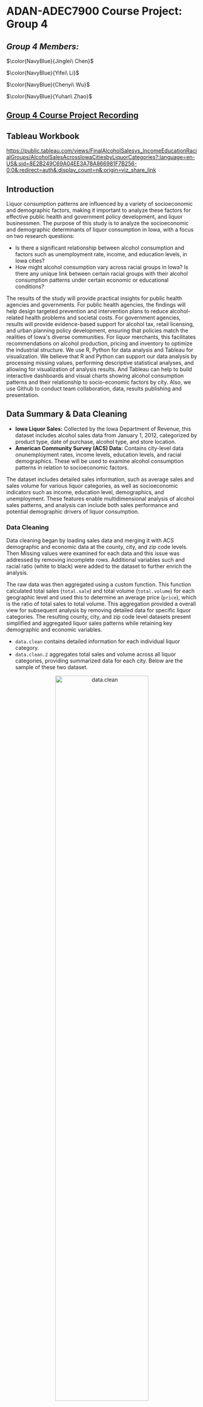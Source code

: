 # ADAN-ADEC7900 Course Project: Group 4

## **_Group 4 Members:_** 


$\color{NavyBlue}{Jinglei\ Chen}$

$\color{NavyBlue}{Yifei\ Li}$

$\color{NavyBlue}{Chenyi\ Wu}$

$\color{NavyBlue}{Yuhan\ Zhao}$

## **[Group 4 Course Project Recording](https://github.com/zhaoama/ADAN7900/blob/main/Analyzing_Alcohol.mp4)**

## **Tableau Workbook** 
https://public.tableau.com/views/FinalAlcoholSalesvs_IncomeEducationRacialGroups/AlcoholSalesAcrossIowaCitiesbyLiquorCategories?:language=en-US&:sid=8E2B249C69A04EE3A78A866981F7B256-0:0&:redirect=auth&:display_count=n&:origin=viz_share_link

## **Introduction** 
Liquor consumption patterns are influenced by a variety of socioeconomic and demographic factors, making it important to analyze these factors for effective public health and government policy development, and liquor businessmen. The purpose of this study is to analyze the socioeconomic and demographic determinants of liquor consumption in Iowa, with a focus on two research questions:
-  Is there a significant relationship between alcohol consumption and factors such as unemployment rate, income, and education levels, in Iowa cities?
-  How might alcohol consumption vary across racial groups in Iowa? Is there any unique link between certain racial groups with their alcohol consumption patterns under certain economic or educational conditions?

The results of the study will provide practical insights for public health agencies and governments. For public health agencies, the findings will help design targeted prevention and intervention plans to reduce alcohol-related health problems and societal costs. For government agencies, results will provide evidence-based support for alcohol tax, retail licensing, and urban planning policy development, ensuring that policies match the realities of Iowa's diverse communities. For liquor merchants, this facilitates recommendations on alcohol production, pricing and inventory to optimize the industrial structure.
We use R, Python for data analysis and Tableau for visualization. We believe that R and Python can support our data analysis by processing missing values, performing descriptive statistical analyses, and allowing for visualization of analysis results. And Tableau can help to build interactive dashboards and visual charts showing alcohol consumption patterns and their relationship to socio-economic factors by city. Also, we use Github to conduct team collaboration, data, results publishing and presentation.


## **Data Summary & Data Cleaning**
-  **Iowa Liquor Sales:** Collected by the Iowa Department of Revenue, this dataset includes alcohol sales data from January 1, 2012, categorized by product type, date of purchase, alcohol type, and store location.
-  **American Community Survey (ACS) Data:** Contains city-level data onunemployment rates, income levels, education levels, and racial demographics. These will be used to examine alcohol consumption patterns in relation to socioeconomic factors.

The dataset includes detailed sales information, such as average sales and sales volume for various liquor categories, as well as socioeconomic indicators such as income, education level, demographics, and unemployment. These features enable multidimensional analysis of alcohol sales patterns, and analysis can include both sales performance and potential demographic drivers of liquor consumption.

### Data Cleaning

Data cleaning began by loading sales data and merging it with ACS demographic and economic data at the county, city, and zip code levels. Then Missing values ​​were examined for each data and this issue was addressed by removing incomplete rows. Additional variables such and racial ratio (white to black) were added to the dataset to further enrich the analysis.

The raw data was then aggregated using a custom function. This function calculated total sales (`total.sale`) and total volume (`total.volume`) for each geographic level and used this to determine an average price (`price`), which is the ratio of total sales to total volume. This aggregation provided a overall view for subsequent analysis by removing detailed data for specific liquor categories. The resulting county, city, and zip code level datasets present simplified and aggregated liquor sales patterns while retaining key demographic and economic variables.

- `data.clean` contains detailed information for each individual liquor category.
- `data.clean.2` aggregates total sales and volume across all liquor categories, providing summarized data for each city.
  Below are the sample of these two dataset.

<div align="center">
  <img src="images/data_clean_1.png" alt="data.clean" width="70%" height="70%" />
</div>

<div align="center">
  <img src="images/data_clean_2.png" alt="data.clean.2" width="70%" height="70%" />
</div>

### Descriptive statistics analysis

#### Liquor category sales in county level
<div align="center">
  <img src="images/Table_1_sales_coutry.png" alt="Table1" width="70%" height="70%" />
</div>

`Table 1` summarizes the liquor category sales at the county level, showing that **Whiskey had the highest average sales** ($935,023.49), followed by Vodka ($639,320.56) and Rum ($360,727.07). Categories such as Amaretto and Distilled Spirits have significantly lower average and median sales, indicating a smaller consumer base. The median is often lower than the mean for each category, and this implies outliers or counties with significantly higher sales. 

#### Liquor category sales in city level
<div align="center">
  <img src="images/Table_2_sales_city.png" alt="Table2" width="70%" height="70%" />
</div>

`Table 2` shows the results of the city-level analysis. Compared with the county-level data, the average and median sales of each category at this level are significantly lower, reflecting the impact of the narrowing of the analysis scope. Although whiskey and vodka are still the two categories with the highest sales, their sales at the city level are significantly lower than at the county level. Overall, Table 2 showed a more refined analysis analysis and provided a strong basis for in-depth exploration of alcohol consumption trends at the city level.

#### Liquor category sales in zipcode level
<div align="center">
  <img src="images/Table_3_sales_zipcode.png" alt="Table3" width="70%" height="70%" />
</div>

`Table 3` focuses on the data at the zip code level, which is the most detailed analysis perspective. At this level, the average and median sales of each category are lower than the city and county data. At the same time, the median sales of each category are significantly lower than the average, which also indicates that the distribution is right-skewed.


#### Aggregated sales in county level
<div align="center">
  <img src="images/Table_4_aggregated_sale_coutry.png" alt="Table4" width="90%" height="90%" />
</div>
At the county level, an average percentage of 91.11% of the population has a high school education, and 20.77% have a bachelor's degree. Populations vary widely, with a large standard deviation (56,233.64). Total sales and total volume sold are highly skewed (skewness > 5), indicating that a few counties dominate alcohol sales. The price per unit of alcohol varies little (mean = $13.34, standard deviation = 1.02), indicating that pricing is consistent across counties.


#### Aggregated sales in city level
<div align="center">
  <img src="images/Table_5_aggregated_sale_city.png" alt="Table4" width="90%" height="90%" />
</div>

The distribution of economic and demographic characteristics at the city level is similar to that at the county level. However, due to the smaller geographical area, the sales volume and quantity of alcohol at the city level are significantly lower than those at the county level.

#### Aggregated sales in zipcode level
<div align="center">
  <img src="images/Table_6_aggregated_sale_zipcode.png" alt="Table6" width="90%" height="90%" />
</div>

Similaryly, the distribution of economic and demographic characteristics at the zipcode level is also similar to that at the city level. And the sales volume and quantity of alcohol at the zipcode level are significantly lower than those at the city level.


## Data Analysis

### Initial Correlation Analysis for Aggregated Sales data at city level
<div align="center">
  <img src="images/pairs_scatter_plot.png" alt="Scatter" width="80%" height="80%" />
</div>

The correlation coefficient between alcohol consumption and education level (bachelor's degree) is 0.25, indicating a positive correlation. The scatter plot also suggested that as the proportion of people with higher education increases, alcohol consumption may increase, although the relationship is not strong. The correlation coefficient between alcohol consumption and unemployment is 0.07, showing a very weak positive correlation. Besides, scatter plot of alcohol consumption also suggested that unemployment has a positive effect on the level of alcohol consumption but it is very weak. The scatter plot between alcohol consumption and income indicates a very weak negative correlation (r = -0.05). This implied that income has almost no direct relationship with alcohol consumption, and as income increases, alcohol consumption has a slight downward trend. The distribution of alcohol consumption is severely right-skewed, while bachelor, unemployment, and income are slightly right-skewed



### Alcohol consumption and Factors in Iowa Cities
![TopCategory](images/Top_Category.jpg)

This figure shows the sales rankings for different alcohol categories in Iowa. Whiskey is the best-selling alcohol category with sales of over $92,158,837, indicating a significant preference for whiskey among Iowa residents. Comparatively, Gin, Distilled Spirit, and Amaretto had lower sales. This analytics data can guide liquor sellers in their stocking strategies. This data can be combined with the unit price of liquor to explore the impact of price factors on Iowa residents' choices of liquor, as well as to analyze incomes in different cities.

### Geographical Relationship Between Alcohol Consumption Across Iowa Cities
![Alcohol_Sales Across_Iowa_Cities_by_Liquor_Categories](images/Alcohol_Sales_AcrossCities_byCategories.png)

A map was created to explore potential geographical relationship with alcohol consumption across Iowa cities. We focused on how the total alcohol sales in dollars may vary across locations. For visualizing purposes, cities were marked and differentiated based on total sales, varying by sizes and colors of circles. A darker and larger size indicated a higher sales. Additionally, we filtered only top 10 cities with highest sales for a more focused comparison.

The map revealed a distinct geographical trends: cities in the Central-Southern (e.g., Des Moines) and Eastern Iowa (e.g., Cedar Rapids) have highest alcohol sales among Top 10 cities. This pattern implied a higher likelihood to consume alcohol in these cities and/or regions. Contrarily, cities located in Western Iowa (e.g., Sioux City) have relatively overall lower sales, implied a lower likelihood or level to consume alcohol.

One possible reasons behind such difference could be population density: cities in central areas are likely to have higher populations compared to other less densely populated cities, which contributed to a higher total alcohol sales for having greater amount of alcohol consumers. For example, Des Moines had over 20,0000 residents, which considered as moderate-large. Furthermore, urbanized cities may have higher density of bars, restaurants, and liquor stores, offering places to purchase alcohols. Finally, more job opening opportunities are in more urbanized cities often associated with higher incomes that enable residents to afford alcohol consumption. These combined reasons together explain differences in sales across Iowa.

![Totalsaletop10](images/Total_Sale_Top10.jpg)

This figure shows the total sales of each type of alcohol product in different cities in Iowa, categorized by type of alcohol. It can be noticed that Des Moines has significantly higher alcohol sales than other cities, suggesting that it may be a major center for alcohol consumption in Iowa. Its economic conditions may be favorable and may attract more consumption. Other cities such as Cedar Rapids and Davenport also have higher sales, but much lower than Des Moines.This supports the previous map's point.

Vodka and Whisky have large market shares in most cities, suggesting that these categories may be popular choices across all racial and income groups. Specific categories such as Tequila and Rum have relatively low shares in some cities, suggesting that they may be associated with specific consumer groups or cultural preferences.

![Unitprice](images/Unit_Price.jpg)

This figure shows the price ranking of alcohol categories per unit volume ($/liter); Distilled Spirits is the highest-priced category at $20.76 per unit volume, and Amaretto is the lowest-priced category at $8.85 per unit volume. Distilled Spirits, the most expensive wine, has the second lowest total sales, which could indicate that Iowa residents may not have a strong desire for alcohol, but Amaretto, the cheapest wine, has the lowest total sales, which could also indicate that Iowa residents may have a fair level of income and consumption, and wouldn't be able to save money by choosing the cheapest wine. The three highest sales are all in the $10-$15 per unit range, which can be considered the most acceptable range for alcohol prices among Iowa residents, a statistic that is helpful in guiding alcohol producers' pricing. The next analysis will analyze whether there is a relationship between consumers' educational income and the price of alcohol per unit by combining the city, income, and education. 

![Top_Cities_Capita](images/Top_Cities_Capita.jpg)

This figure shows the top 10 cities in Iowa by per capita alcohol consumption. Wesley and Bevington have significantly higher per capita alcohol consumption at $680 and $672, while Swisher has the lowest per capita consumption ( in the top 10 cities) at $268. Differences in per capita alcohol consumption between cities may be related to local economic conditions, the education level of residents, and socio-cultural attitudes toward alcohol consumption. This analytical data facilitates liquor sellers to determine the different inventories in each city. It also facilitates the government to determine the liquor tax in different cities.

![Top_Cities_Per_Capita_Sales](images/Top_Cities_Per_Capita_Sales.jpg)
This figure shows the proportions of specific alcohol categories in the Top 10 cities for alcohol consumption per capita. Whiskey and vodka have the largest share in all cities. At $14.99 and $10.16 respectively, these two alcohols fall into the category of alcohol at and below the average unit price. This suggests that price may play an important role in these cities. Economic conditions may have influenced consumers' purchasing decisions, making them more inclined to choose wines that offer good value for money. However, in Mount Vernon, the most expensive wine, Distilled Spirits, can be clearly seen with a unit price of $20.76, and the second most expensive wine, Misc, also accounts for the largest proportion in the Top10, which suggests that this city may have a higher income level and consumption level. 


### Alcohol consumption and Race in Iowa Cities
![Per_Capita_Sales_Race](images/Per_Capita_Sales_Race.jpg)

This figure shows the per capita consumption of alcohol among different races. It can be seen that Blacks and Asians are the highest per capita alcohol consumption groups, while Whites are the lowest per capita alcohol consumption group. This may have something to do with the racial percentage of each city, work environment, and stress, group habits, etc.

![Per_Capita_Income_Race](images/Per_capita_IncomeRace.jpg)

This figure shows a comparison of the per capita income of different racial groups in Iowa.The White group has the highest per capita income at $30,417.However, overall, there is not a great deal of difference in income between the races. Therefore, it can be assumed that alcohol consumption by race has little correlation with income. 

###  Alcohol Consumption in Average Sales Across Racial Groups
We also looked into how alcohol consumption, measured by average sales, varies across racial groups in Iowa cities. To explore, we plotted sales per resident against the percentage of specific racial group within cities (obtained by sales in dollars/population, for each city). The dataset we used is `data.clean.2`, which aggregated total sales and volume across all liquor categories summarized for each city.

To gain a deeper insights of the dynamics, we further classified cities into either **“Large”** or **“Small”**, based on population size: Cities with a population >= 50,000 are considered as “Large.” The rationale for city classification see References. 
We added an interative filter to switch between "Large" vs "Small" cities. Polynimial trendlines describing the nature of relationship between two key interests were also added, providing a clear understanding of the relationship. Finally, the percentage of population of corresponding racial groups were highlighted if associated average sales were over $ 400, indicating a high alcohol consumption. We included comparasions of Sales Per Residents for White & Black Residents, Hawai Residents and Multi-Racial Group as examples below:

![Sales Per Resident by_Black vs White Group](images/White&Black_vs_Sales.png)
![Sales Per Resident by_Asian Group](images/Sales_vs_Multi-racial_group.png)
![Sales Per Resident by_Hawai Group](images/Sales_vs_Hawaii.png)

Overall, we found that average alcohol sales are high where lower % of each racial group reside, especially for small cities. This pattern was found in most racial groups, supported the observations that highlight points for average sales > $400 clusttered at the left side of the figures. Nevertheless, for White group, highest average sales occured where higher % of racial residents live. 

- **In Small cities**: there were slight or weak positive asscoiations between average sales and percentage of racial residents, implying that increase in one variable is associated with increase in another one. For some racial group (e.g., Black), we may observe a slight decline in sales with increase in %. Such difference inferred a cultural difference.
- **In Large cities**: Large cities were most likely to show a first incease and then declines in average sales with increase in % of residents, as described by trendlines. This excludes for those with two or more racial identities (i.e., Multi-racial group), where a reverse trend occurred: initially declines but then increases with higher % of residents (see the figures above)

It is important to note that the above conclusions are should be taked with careful considerations. For instance, there could be large variability in alcohol sales due to the small % of Hawaiian (<3%, indicated by x-axis)across cities. This small percentage of demographic in Iowa would bias interpretability. Detailed discussions on limitations see conclusion section.

Despite the above limitation, we can tell that city classification matters when investigating alcohol consumption dynamics by considering racial differences, though the associations were not be significantly strong since points scattered all around in the figures. The alcohol consumption trends were more uniform in small cities could be that a less densed cities share common alcohol drinking habbits, having limited recreational options compared to large cities. Diversities in racial groups and a wider range of choice and access of leisure in large or urbainized cities may associate with more complex preference in alcohol consumptions, explaining an initial increase and then decline in average sales, or more complicated trend of changes.  

Additionally, since the pattern vary across racial groups, it implies that cultural norms could significantly influence individuals' attitudes and behaviors toward alcohol consumption. Studies by Shih et al.(2023) on cultural values (e.g., familism, parental respect) on initial alcohol use offerred some insights: They supported the role of cultural values in the decision to use alcohol. In our case, cultural values could be impactful on cultivating mindeset how much and when individual would like drink, reflected by dynamics in sales per residents. For cities where residents have a blend of cultural norms (e.g., Multi-racial group), their alcohol consumption pattern vary more significantly, reflecting a complexities of mixed cultural backgrounds.

Refer back to earlier conclusions that Black and Asian residents demonstrated higher sales per capita than White residents than White residents, whereas here it showed higher % White residents is associated with higher alcohol consumptions. A variation in findings remind us to be mindful of other factors, such as socialeconomic (e.g., working oppirtunities) and psychological factors (e.g., community culturals), they can altogether contribute to variations in people's alcohol consumption choices.

###  Alcohol Consumption in Average Sales, in Dollars and Liters, vs. Income, Education Levels
Next, we investigated whether there are unique associations between alcohol consumption with two key economic and educational indicators: **median income** and **educational attainment**(high school or higher vs. bachelor or higher). Our analysis utilized `data.clean` which provided detailed information for alcohol sales for each individual liquor category for corresponding cities in Iowa. 

We created three figures respectively, each one used liquor categories as filters; we also highlighted the name of the liquor category where its ****average sales ($)** exceed $ 150** and ****average sales (in liters)** greater than 12 L**. Liquor categories were differentiated by colors and shapes, using an interative filter to switch between categories. Trendlines were added for each category to see overall change across incomes. See below for the result figures:

![Average Sales ($) vs. Income](images/(1)Sales_vs_Income.png)
We can see that most data points cluster around income roughly ranges from $20 to $ 40K, fall within a Lower to Middle-level income range. The highest average sales also associated middle level income, suggesting that these people were have highest likelihood to purchase for alcohols. However, alcohol consumption in dollars may not strongly or consistent associated with income in Iowa cities, due to a broad scattering of the points. This suggested that using income only may not do well in predicting alcohol consumption indicated by average sales.

![Average Sales (L) vs. Income](images/(1)Volume_Sale_vs_Income.png)
Similarly, the Lower-Middle income levels (~ $30K) dominate in terms of highest average volume sales, despite that there lacks of strong or consistent associations. Again, middle-income individuals are the primary consumers, exhibited a higher likelihood to drink alcohol. This makes sense as that a higher average sales is associated with greater volume of sales. For those who earn lower or higher income, volume sales do not significantly differ, suggesting lack of consumption patterns. 

![Average Sales ($) vs. Educational Attainment](images/(1)Sales_vs_Education.png)
Generally, cities had a higher percentage of population who completed high school or higher degrees. Cities with higher percentages of bachelor's or higher degrees tend to have moderate alcohol consumption. There was a slight decrease and then increase in sales in cities with a higher percentage of residents attained bachelor degrees. Those who attained High school degree show little variation: alcohol consumption was higher in cities with a higher percentage of people attained this education level. 

However, both education levels did not do well in predicting alcohol consumption patterns because of the scattered data points, and did not vary significantly in terms of average sales between the two educational levels. This lack of understanding again suggested a consideration of including other possible explanatory factors, such as risk education on alcohol consumption, cultural factors, employment rate, to fully understand such complex patterns. We may also need a larger sample size (e.g., outside of Iowa) to be confident in observing difference in alcohol consumptions within each group. One study by Rosoff et al.(2021) provided some initial insights: their study based on ~780,000 participants concluded that educational attainment had important impact on alcohol consumption patterns & explain further health outcomes. Thus, additional relevant variables (e.g., resident features) would be helpful for gaining deeper insights in our research interest.


### Correlation of Alcohol Consumption with Unemployment and Education Levels
![Correlation of alcohol concumption with unemployment and education level](images/Correlation_of_Alcohol_Consumption_with_Unemployment_and_Education_Levels.png)


This correlation heatmap highlights the relationship between alcohol consumption and various socioeconomic factors. For alcohol consumption and education, there is a weak negative correlation with high school attainment (-0.01) and a weak positive correlation with bachelor’s degree attainment (0.18). These findings suggest that higher education levels might be slightly associated with increased alcohol spending. Regarding unemployment, there is a weak positive correlation with alcohol consumption (0.05), indicating that unemployment may not have a strong direct relationship with alcohol consumption. Unemployment also negatively correlates with bachelor’s degree attainment (-0.22) and high school attainment (-0.14), implying that higher unemployment rates are associated with lower education levels. Lastly, high school attainment and bachelor’s degree attainment show a moderate positive correlation (0.47), which aligns with the expectation that higher educational achievements often build upon prior educational milestones.


### Alcohol Consumption and Racial/Economic Factors
![Alcohol Consumption and Racial/Economic Factors](images/Alcohol_Consumption_and_Racial_Economic_Factors.png)

This heatmap illustrates the relationship between alcohol consumption and racial/economic factors. To analyze population proportions by race, we calculated each race's proportion within a city by dividing the racial population count by the total population of that city. Alcohol consumption shows a moderate positive correlation with the proportion of Black populations (0.35) and Asian populations (0.24), as well as weak positive correlations with Native Hawaiian/Other Pacific Islander populations (0.03) and American Indian/Alaska Native populations (0.02). Conversely, there is a moderate negative correlation with the proportion of White populations (-0.31), suggesting that areas with higher alcohol consumption may spend relatively less in predominantly White communities. Interracial population correlations reveal strong negative relationships between the proportions of White and Black populations (-0.72) and White and Asian populations (-0.73), indicating demographic exclusivity in certain regions. Correlations between unemployment and racial proportions are very weak (ranging from -0.11 to 0.13), suggesting minimal direct racial disparity in unemployment rates across these groups within the dataset.

Overall, alcohol spending appears more closely correlated with racial composition than with education or unemployment. The interplay between racial group proportions highlights demographic trends and clustering patterns across Iowa cities.

### Clusters of Cities Based on Alcohol Consumption and Socioeconomic Factors

![CLuster Plot of Cities Based on Alcohol Consumption and Socioeconomic Factors](images/Clusters_of_Cities_Based_on_Alcohol_Consumption_and_Socioeconomic_Factors.png)

This clustering plot highlights a positive correlation between income and alcohol consumption across cities, using the KMeans clustering algorithm to group cities based on similarities in selected variables such as income, alcohol expenditure, and unemployment. The clustering process employs StandardScaler to normalize the data, ensuring equal contribution from all features, and utilizes Euclidean distance to assign cities to clusters in the scaled feature space.
The analysis categorizes cities into three clusters based on their income and alcohol consumption patterns:

- Cluster 0 (Low Income, Low Consumption): Cities with lower income levels and minimal alcohol consumption.
- Cluster 1 (Moderate Income, High Consumption): Cities with moderate incomes and higher alcohol consumption.
- Cluster 2 (High Income, Moderate Consumption): Cities with relatively higher incomes but moderate alcohol consumption.

The relationship between income and alcohol consumption reveals a positive trend, with both factors increasing as we progress from Cluster 0 to Cluster 2. Higher income levels may enable greater alcohol expenditure, although cultural, social, and regional factors likely also play a role.
Clusters are labeled based on income distribution:
- Low Income: Below one standard deviation from the mean or the 33rd percentile.
- Moderate Income: Within one standard deviation of the mean or between the 33rd and 66th percentiles.
- High Income: Above one standard deviation from the mean or the 66th percentile.

Higher income may facilitate increased alcohol consumption, but this is not definitive without further investigation. Cultural and Social also have impactes, variations in cultural norms, social attitudes, and alcohol availability could also impact consumption patterns. While the plot shows correlation, it does not establish causation. Other factors might influence both income and alcohol consumption.

### Socioeconomic Sales Predictor

![Regression Model](images/Regression_Model.png)


This regression model predicts `sale.dollars` based on three key socioeconomic variables:

- `high.school`: The percentage or level of high school education in the population.
- `bachelor`: The percentage or level of bachelor's degree attainment in the population.
- `unemployment`: The unemployment rate in each city.


All predictors in the model are statistically significant, with p-values less than 0.001. However, the model exhibits limited explanatory power, as reflected by a multiple R-squared value of only 4.97%. This indicates that just 4.97% of the variation in `sale.dollars` is explained by the included variables. Additionally, the residuals, which measure the differences between predicted and actual sale dollars, show a wide range, signaling substantial variability in the model’s predictions.
The intercept, estimated at 662,941, represents the expected value of `sale.dollars` when all predictors are zero. While this is statistically significant, it lacks real-world applicability, as zero values for all predictors are highly unlikely.

- `high.school`: The model reveals a negative correlation between high school education levels and `sale.dollars`, with each 1% increase in high school attainment associated with a $9,252 decrease in `sale.dollars`. This counterintuitive finding suggests that high school education alone may not substantially enhance income or consumer spending. Further investigation is needed to identify the factors driving this relationship.
- `bachelor`: Bachelor's degree attainment has the most substantial positive effect on `sale.dollars`, with a 1% increase in bachelor's degree levels linked to a $9,381 rise in `sale.dollars`. This underscores the economic advantages of higher education and its significant impact on consumer spending.
- `unemployment`: Surprisingly, higher unemployment rates are positively associated with `sale.dollars`, with a 1% increase in unemployment linked to a $13,645 rise in `sale.dollars`. This unexpected relationship could be influenced by contextual factors, such as increased government spending during economic downturns or changes in consumer behavior during periods of economic hardship.

Low R-squared Value: The model’s low R-squared value highlights its limited predictive power, indicating that critical variables influencing `sale.dollars` may not be included in the model.
Residual Variability: The residual standard error is high relative to the coefficients, reflecting substantial variability in the data. This diminishes the model’s reliability and indicates that its predictions may lack precision.

## **Conclusion**

### Analytical Methodology Summary

- Missing values were removed, and new variables (e.g., racial ratios, total sales, and average prices) were created. Data was aggregated to simplify analysis.
- Analysis Techniques:
  - Correlation and regression analysis explored relationships between alcohol consumption and socioeconomic factors (education, income, unemployment).
  - Geographic and category-specific sales analyses were performed to identify consumption trends.
  - Racial group analysis examined average alcohol consumption and city size influences.
  - KMeans clustering identified patterns based on income and alcohol consumption.
  - Visualization tools (scatterplots, heatmaps, and maps) highlighted regional and demographic trends.

### Closure and Research Questions

#### Economic and Socio-Demographic Determinants: ####
Alcohol consumption shows weak correlations with education, income, and unemployment. Higher bachelor's degree attainment is slightly associated with increased alcohol spending, while income and unemployment show negligible direct effects.

#### Racial Group Analysis: #### 
Black and Asian residents have higher per capita alcohol consumption than White residents. Patterns vary by city size; in small cities, consumption is weakly linked to racial percentages, while large cities exhibit more complex trends influenced by cultural and economic factors.

### Limitations

*Dataset Representation:*
  - The ACS dataset provides estimates of population characteristics, not exact counts, which introduces bias due to factors like data collection methods, context, and timing. Additionally, it lacks race-specific data for American Indian and Alaska Native populations, raising concerns about dataset representativeness.
  - Small proportions of some racial groups (e.g., Native Hawaiian/Other Pacific Islander) result in high data heterogeneity and variability in alcohol sales. This makes it challenging to identify consistent consumption trends for these groups. Sampling restrictions may also contribute to limited data availability.

*Data Generalizability:* 
  - The analysis is confined to Iowa, limiting its applicability across other states or broader populations. The lack of comprehensive data collection across multiple regions weakens the ability to draw generalized conclusions.

*Variable Scope:*
  - Additional explanatory variables, such as cultural attitudes, stress levels, and alcohol pricing, were not included, potentially limiting the robustness of the regression models.
  - The low R-squared values in the regression analysis highlight the need for a more extensive set of predictors to better explain alcohol consumption patterns.

*Validity of Analysis:* 
  - The nature of the dataset raises questions about the validity of measurements and whether the results fully address the research questions.

### Recommendations for Future Work:

*Expand Data Collection:* Include data from other U.S. states to improve representativeness and generalizability of findings. Focus on enhancing racial group representation by targeting underrepresented populations.

*Incorporate Additional Variables:* Introduce cultural, psychological, and environmental factors into regression models to capture the complexity of alcohol consumption behaviors.

*Refine Methodology:* Conduct longitudinal studies to better understand temporal changes in consumption patterns and improve predictive power.

*Address Data Limitations:*  Utilize datasets with precise counts rather than estimates and ensure coverage across all racial groups for more reliable and inclusive analysis.



## **Policy Recommendation**

**1. Government**
-  Strengthening alcohol sales and consumption tax policies: The results found that alcohol consumption is concentrated in middle-income groups and that price has an impact on consumption. The government can increase consumption tax on specific types of alcohol products (e.g., Whisky and Vodka) while keeping the tax rate on lower-priced alcohol (e.g., Amaretto) relatively low in order to guide residents to consume more rationally.

-  Increase Regulation in High-Consumption Cities: Some cities consume significantly more alcohol than others. These cities could consider implementing stricter sales licensing policies that limit when or where alcohol can be sold to reduce potential overconsumption.

-  Supporting local economic development: Lower alcohol consumption in the western region may be related to economic development and population density. Governments can increase local consumption by developing the economy, attracting employment opportunities, and raising income levels.

**2. Public Health Organizations**
-  Implement targeted alcohol education: Data show that alcohol consumption may be influenced by cultural habits and education level. Health organizations should enhance risk education in less educated areas to emphasize the health consequences of excessive alcohol consumption while promoting healthy lifestyles.

-  Provide mental health support: Consumption data suggests that some race groups may have higher levels of alcohol consumption, which may be related to stress and socio-cultural factors. Health organizations can set up counseling services to help residents manage stress and develop healthy coping styles.

- Developing community activities: In smaller cities with limited entertainments, residents may rely more on alcohol consumption as a way to socialize. Health organizations can promote healthy community activities in these cities, such as sporting events or family activities, to provide more alternatives to alcohol consumption.

**3.Alcohol Merchants**
-  Optimize product pricing and positioning: Research shows that residents are more likely to purchase alcohol products priced in the $10-$15 range. Alcohol traders can optimize their pricing strategy by launching more products within this price range.

-  Optimize Supply Chain for City Characteristics: For high-consumption cities, stock up on Whisky and Vodka. And in smaller cities or the West, optimize stock for low-demand markets.


## **References**
**Rationale for classifying Large Cities:**
https://en.wikipedia.org/wiki/Iowa_statistical_areas#:~:text=The%20OMB%20defines%20a%20core,with%2010%2C000%20to%2049%2C999%20people.

**Disussion on Cultural Norms and Alcohol Use:**
Shih, R. A., Miles, J. N. V., Tucker, J. S., Zhou, A. J., & D'Amico, E. J. (2012). Racial/ethnic differences in the influence of cultural values, alcohol resistance self-efficacy, and alcohol expectancies on risk for alcohol initiation. Psychology of Addictive Behaviors, 26(3), 460–470. https://doi.org/10.1037/a0029254

**Disussion on Alcohol Consumption and Education Attainment:**
Rosoff, D. B., Clarke, T. K., Adams, M. J., McIntosh, A. M., Davey Smith, G., Jung, J., & Lohoff, F. W. (2021). Educational attainment impacts drinking behaviors and risk for alcohol dependence: results from a two-sample Mendelian randomization study with ~780,000 participants. Molecular psychiatry, 26(4), 1119–1132. https://doi.org/10.1038/s41380-019-0535-9

**Limitations on ACS data:**
https://www.census.gov/content/dam/Census/library/publications/2021/acs/acs_aian_handbook_2021_ch01.pdf
